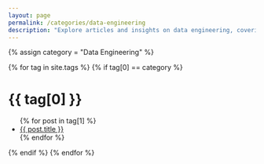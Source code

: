 ```yaml
---
layout: page
permalink: /categories/data-engineering
description: "Explore articles and insights on data engineering, covering key topics and resources to expand your knowledge and interests."
---
```


{% assign category = "Data Engineering" %}

{% for tag in site.tags %}
{% if tag[0] == category %}
  <h1>{{ tag[0] }}</h1>
  <ul>
    {% for post in tag[1] %}
      <li><a href="{{ post.url }}">{{ post.title }}</a></li>
    {% endfor %}
  </ul>
{% endif %}
{% endfor %}